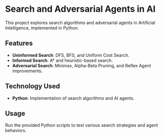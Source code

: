 # Search and Adversarial Agents in AI

This project explores search algorithms and adversarial agents in Artificial Intelligence, implemented in Python.

## Features
- **Uninformed Search**: DFS, BFS, and Uniform Cost Search.
- **Informed Search**: A* and heuristic-based search.
- **Adversarial Search**: Minimax, Alpha-Beta Pruning, and Reflex Agent improvements.

## Technology Used
- **Python**: Implementation of search algorithms and AI agents.

## Usage
Run the provided Python scripts to test various search strategies and agent behaviors.

